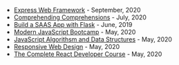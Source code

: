 - [Express Web Framework] - September, 2020
- [Comprehending Comprehensions] - July, 2020
- [Build a SAAS App with Flask] - June, 2019
- [Modern JavaScript Bootcamp] - May, 2020
- [JavaScript Algorithsm and Data Structures] - May, 2020
- [Responsive Web Design] - May, 2020
- [The Complete React Developer Course] - May, 2020

[Express Web Framework]: https://developer.mozilla.org/en-US/docs/Learn/Server-side/Express_Nodejs
[Comprehending Comprehensions]: https://store.lerner.co.il/comprehending-comprehensions
[Build a SAAS App with Flask]: https://buildasaasappwithflask.com/?utm_source=nj&utm_medium=website&utm_campaign=/courses/
[Modern JavaScript Bootcamp]: https://www.udemy.com/course/modern-javascript/
[JavaScript Algorithsm and Data Structures]: https://www.freecodecamp.org/certification/chivalry/javascript-algorithms-and-data-structures
[Responsive Web Design]: https://www.freecodecamp.org/certification/chivalry/responsive-web-design
[The Complete React Developer Course]: https://www.udemy.com/course/react-2nd-edition/
